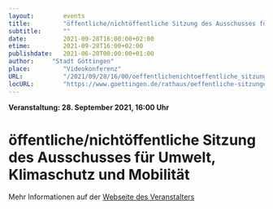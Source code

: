 ```yaml
---
layout:        events
title:         "öffentliche/nichtöffentliche Sitzung des Ausschusses für Umwelt, Klimaschutz und Mobilität"
subtitle:      ""
date:          2021-09-28T16:00:00+02:00
etime:         2021-09-28T16:00+02:00
publishdate:   2021-06-20T00:00:00+01:00
author:     "Stadt Göttingen"
place:         "Videokonferenz"
URL:           "/2021/09/28/16/00/oeffentlichenichtoeffentliche_sitzung_des_ausschusses_fuer_umwelt_klimaschutz_und_mobilitaet"
locURL:        "https://www.goettingen.de/rathaus/oeffentliche-sitzungen.html"
---
```


**Veranstaltung: 28. September 2021, 16:00 Uhr**

öffentliche/nichtöffentliche Sitzung des Ausschusses für Umwelt, Klimaschutz und Mobilität
===========



Mehr Informationen auf der [Webseite des Veranstalters](https://www.goettingen.de/rathaus/oeffentliche-sitzungen.html)
